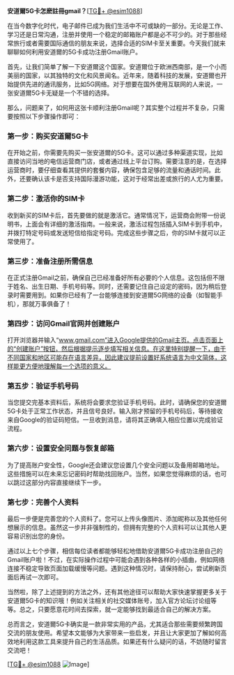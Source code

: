 **安道爾5G卡怎麽註冊gmail？**[[TG💪+ @esim1088](https://t.me/s/esim1088)]

在当今数字化时代，电子邮件已成为我们生活中不可或缺的一部分。无论是工作、学习还是日常沟通，注册并使用一个稳定的邮箱账户都是必不可少的。对于那些经常旅行或者需要国际通信的朋友来说，选择合适的SIM卡至关重要。今天我们就来聊聊如何利用安道爾的5G卡成功注册Gmail账户。

首先，让我们简单了解一下安道爾这个国家。安道爾位于欧洲西南部，是一个小而美丽的国家，以其独特的文化和风景闻名。近年来，随着科技的发展，安道爾也开始提供先进的通讯服务，比如5G网络。对于想要在国外使用互联网的人来说，一张安道爾5G卡无疑是一个不错的选择。

那么，问题来了，如何用这张卡顺利注册Gmail呢？其实整个过程并不复杂，只需要按照以下步骤操作即可：

### 第一步：购买安道爾5G卡

在开始之前，你需要先购买一张安道爾的5G卡。这可以通过多种渠道实现，比如直接访问当地的电信运营商门店，或者通过线上平台订购。需要注意的是，在选择运营商时，要仔细查看其提供的套餐内容，确保包含足够的流量和通话时间。此外，还要确认该卡是否支持国际漫游功能，这对于经常出差或旅行的人尤为重要。

### 第二步：激活你的SIM卡

收到新买的SIM卡后，首先要做的就是激活它。通常情况下，运营商会附带一份说明书，上面会有详细的激活指南。一般来说，激活过程包括插入SIM卡到手机中，并拨打特定号码或发送短信给指定号码。完成这些步骤之后，你的SIM卡就可以正常使用了。

### 第三步：准备注册所需信息

在正式注册Gmail之前，确保自己已经准备好所有必要的个人信息。这包括但不限于姓名、出生日期、手机号码等。同时，还需要记住自己设定的密码，因为稍后登录时需要用到。如果你已经有了一台能够连接到安道爾5G网络的设备（如智能手机），那就万事俱备了！

### 第四步：访问Gmail官网并创建账户

打开浏览器并输入“www.gmail.com”进入Google提供的Gmail主页。点击页面上的“创建账户”按钮，然后根据提示逐步填写相关信息。在这里特别提醒一下，由于不同国家和地区可能存在语言差异，因此建议提前设置好系统语言为中文简体，这样能更方便地理解每一个选项的意义。

### 第五步：验证手机号码

当您提交完基本资料后，系统将会要求您验证手机号码。此时，请确保您的安道爾5G卡处于正常工作状态，并且信号良好。输入刚才预留的手机号码后，等待接收来自Google的验证码短信。一旦收到消息，请将其正确填入相应位置以完成验证流程。

### 第六步：设置安全问题与恢复邮箱

为了提高账户安全性，Google还会建议您设置几个安全问题以及备用邮箱地址。这些措施可以在未来忘记密码时帮助找回账户。当然，如果您觉得麻烦的话，也可以跳过这部分内容直接继续下一步。

### 第七步：完善个人资料

最后一步便是完善您的个人资料了。您可以上传头像图片、添加昵称以及其他任何想展示的信息。虽然这一步并非强制性的，但拥有完整的个人资料可以让其他人更容易识别出您的身份。

通过以上七个步骤，相信每位读者都能够轻松地借助安道爾5G卡成功注册自己的Gmail账户啦！不过，在实际操作过程中可能会遇到各种各样的小插曲，例如网络连接不稳定导致页面加载缓慢等问题。遇到这种情况时，请保持耐心，尝试刷新页面后再试一次即可。

当然啦，除了上述提到的方法之外，还有其他途径可以帮助大家快速掌握更多关于安道爾5G卡的知识哦！例如关注相关的社交媒体账号，加入官方论坛讨论组等等。总之，只要愿意花时间去探索，就一定能够找到最适合自己的解决方案。

总而言之，安道爾5G卡确实是一款非常实用的产品，尤其适合那些需要频繁跨国交流的朋友使用。希望本文能够为大家带来一些启发，并且让大家更加了解如何高效地利用这款工具来提升自己的生活品质。如果还有什么疑问的话，不妨随时留言交流吧！

[[TG💪+ @esim1088](https://t.me/s/esim1088) ![Image](https://i.postimg.cc/4NQfJmqS/Snipaste-2025-05-13-00-14-12.png)]